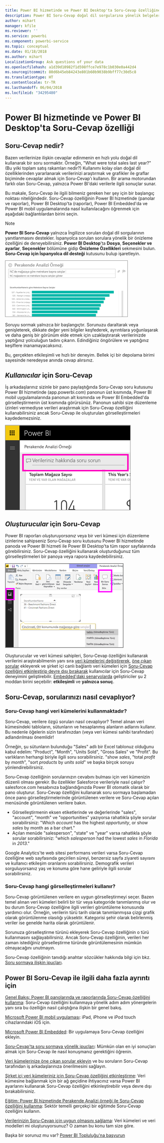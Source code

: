 ```yaml
---
title: Power BI hizmetinde ve Power BI Desktop'ta Soru-Cevap özelliğine genel bakış
description: Power BI Soru-Cevap doğal dil sorgularına yönelik belgelere genel bakış konusu.
author: mihart
manager: kfile
ms.reviewer: ''
ms.service: powerbi
ms.component: powerbi-service
ms.topic: conceptual
ms.date: 01/18/2018
ms.author: mihart
LocalizationGroup: Ask questions of your data
ms.openlocfilehash: a1d39d10982f1d598ffce7e978c1b030e0a442d4
ms.sourcegitcommit: 80d6b45eb84243e801b60b9038b9bff77c30d5c8
ms.translationtype: HT
ms.contentlocale: tr-TR
ms.lasthandoff: 06/04/2018
ms.locfileid: "34295480"
---
```

# <a name="qa-in-power-bi-service-and-power-bi-desktop"></a>Power BI hizmetinde ve Power BI Desktop'ta Soru-Cevap özelliği
## <a name="what-is-qa"></a>Soru-Cevap nedir?
Bazen verilerinize ilişkin cevaplar edinmenin en hızlı yolu doğal dil kullanarak bir soru sormaktır. Örneğin, "What were total sales last year?" (Bu yılki toplam satış rakamları nedir?)  Kullanımı kolay olan doğal dil özelliklerinden yararlanarak verilerinizi araştırmak ve grafikler ile graflar biçiminde cevaplar almak için Soru-Cevap'ı kullanın. Bir arama motorundan farklı olan Soru-Cevap, yalnızca Power BI'daki verilerle ilgili sonuçlar sunar.

Bu makale, Soru-Cevap ile ilgili bilmeniz gereken her şey için bir başlangıç noktası niteliğindedir. Soru-Cevap özelliğinin Power BI hizmetinde (panolar ve raporlar), Power BI Desktop'ta (raporlar), Power BI Embedded'da ve Power BI mobil uygulamalarında nasıl kullanılacağını öğrenmek için aşağıdaki bağlantılardan birini seçin.  

> [!NOTE]
> **Power BI Soru-Cevap** yalnızca İngilizce sorulan doğal dil sorgularının yanıtlanmasını destekler. İspanyolca sorulan sorulara yönelik bir önizleme özelliğini de deneyebilirsiniz. **Power BI Desktop**’ta **Dosya**, **Seçenekler ve ayarlar**, **Seçenekler** bölümüne gidip **Önizleme Özellikleri** sekmesini bulun. **Soru-Cevap için İspanyolca dil desteği** kutusunu bulup işaretleyin.  
>
>

![](media/power-bi-q-and-a/pbi_qa_boxsalessqft.png)

Soruyu sormak yalnızca bir başlangıçtır.  Sorunuzu daraltarak veya genişleterek, dikkate değer yeni bilgiler keşfederek, ayrıntılara yoğunlaşarak ve daha geniş bir görünüm elde etmek için uzaklaştırarak verilerinizde yaptığınız yolculuğun tadını çıkarın. Edindiğiniz öngörülere ve yaptığınız keşiflere inanamayacaksınız.

Bu, gerçekten etkileşimli ve hızlı bir deneyim. Bellek içi bir depolama birimi sayesinde neredeyse anında cevap alırsınız.

##  <a name="qa-for-consumers"></a>*Kullanıcılar* için Soru-Cevap
İş arkadaşlarınız sizinle bir pano paylaştığında Soru-Cevap soru kutusunu Power BI hizmetinde (app.powerbi.com) panonun üst kısmında, Power BI mobil uygulamalarında panonun alt kısmında ve Power BI Embedded'da görselleştirmenin üst kısmında görürsünüz. Panonun sahibi size düzenleme izinleri vermediyse verileri araştırmak için Soru-Cevap özelliğini kullanabilirsiniz ancak Soru-Cevap ile oluşturulan görselleştirmeleri kaydedemezsiniz.

![](media/power-bi-q-and-a/powerbi-qna.png)

## <a name="qa-for-creators"></a>*Oluşturucular* için Soru-Cevap
Power BI raporları *oluşturuyorsanız* veya bir veri kümesi için düzenleme izinlerine sahipseniz Soru-Cevap soru kutusunu Power BI hizmetinde panoda ve Power BI hizmeti ile Power BI Desktop'ta tüm rapor sayfalarında görebilirsiniz. Soru-Cevap özelliğini kullanarak oluşturduğunuz tüm görselleştirmeleri bir panoya veya rapora kaydedebilirsiniz.

![](media/power-bi-q-and-a/power-bi-desktop.png)

Oluşturucular ve veri kümesi sahipleri, Soru-Cevap özelliğini kullanarak verilerini araştırabilmenin yanı sıra [veri kümelerini değiştirerek](service-prepare-data-for-q-and-a.md), [öne çıkan sorular](service-q-and-a-create-featured-questions.md) ekleyerek ve şirket içi canlı bağlantı veri kümeleri için [Soru-Cevap özelliğini etkinleştirip devre dışı bırakarak](service-q-and-a-direct-query.md) kullanıcılar için Soru-Cevap deneyimini geliştirebilir. [Embedded'daki senaryolarda](developer/qanda.md) geliştiriciler şu 2 moddan birini seçebilir: **etkileşimli** ve **yalnızca sonuç**.

## <a name="how-does-qa-know-how-to-answer-questions"></a>Soru-Cevap, sorularınızı nasıl cevaplıyor?
### <a name="which-datasets-does-qa-use"></a>Soru-Cevap hangi veri kümelerini kullanmaktadır?
Soru-Cevap, verilere özgü soruları nasıl cevaplıyor? Temel alınan veri kümesindeki tabloların, sütunların ve hesaplanmış alanların adlarını kullanır. Bu nedenle öğelerin sizin tarafınızdan (veya veri kümesi sahibi tarafından) adlandırılması önemlidir!

Örneğin, şu sütunların bulunduğu "Sales" adlı bir Excel tablonuz olduğunu kabul edelim: "Product", "Month", "Units Sold", "Gross Sales" ve "Profit". Bu varlıkların herhangi biriyle ilgili soru sorabilirsiniz.  "show *sales*, "total *profit* by *month*", "sort *products* by *units sold*" ve başka birçok soruyu yönlendirebilirsiniz.

Soru-Cevap özelliğinin sorularınızın cevabını bulması için veri kümenizin düzenli olması gerekir. Bu özellikler Salesforce verileriyle nasıl çalışır? salesforce.com hesabınıza bağlandığınızda Power BI otomatik olarak bir pano oluşturur.  Soru-Cevap özelliğini kullanarak soru sormaya başlamadan önce pano görselleştirmelerinde görüntülenen verilere ve Soru-Cevap açılan menüsünde görüntülenen verilere bakın.

* Görselleştirmenin eksen etiketlerinde ve değerlerinde "sales", "account", "month" ve "opportunities" yazıyorsa rahatlıkla şöyle sorular sorabilirsiniz: "Which *account* has the highest *opportunity*, or show *sales* by month as a bar chart."
* Açılan menüde "salesperson", "state" ve "year" varsa rahatlıkla şöyle sorular sorabilirsiniz: "which *salesperson* had the lowest *sales* in *Florida* in *2013*."

Google Analytics'te web sitesi performans verileri varsa Soru-Cevap özelliğine web sayfasında geçirilen süreyi, benzersiz sayfa ziyareti sayısını ve kullanıcı etkileşim oranlarını sorabilirsiniz. Demografik verileri sorguluyorsanız yaş ve konuma göre hane geliriyle ilgili sorular sorabilirsiniz.

### <a name="which-visualization-does-qa-use"></a>Soru-Cevap hangi görselleştirmeleri kullanır?
Soru-Cevap görüntülenen verilere en uygun görselleştirmeyi seçer. Bazen temel alınan veri kümeleri belirli bir tür veya kategoride tanımlanmış olur ve bu durum Soru-Cevap özelliğine ilgili verileri görüntüleme konusunda yardımcı olur. Örneğin, verilerin türü tarih olarak tanımlanmışsa çizgi grafik olarak görüntülenme olasılığı yüksektir. Kategorisi şehir olarak belirlenmiş veriler ise genelde harita olarak görüntülenir.

Sorunuza görselleştirme türünü ekleyerek Soru-Cevap özelliğinin o türü kullanmasını sağlayabilirsiniz. Ancak Soru-Cevap özelliğinin, verileri her zaman istediğiniz görselleştirme türünde görüntülemesinin mümkün olmayacağını unutmayın.

Soru-Cevap özelliğinin tanıdığı anahtar sözcükler hakkında bilgi için bkz. [Soru sormaya ilişkin ipuçları](service-q-and-a-tips.md).


## <a name="for-more-details-about-power-bi-qa"></a>Power BI Soru-Cevap ile ilgili daha fazla ayrıntı için
[Genel Bakış: Power BI panolarında ve raporlarında Soru-Cevap özelliğini kullanma](power-bi-tutorial-q-and-a.md): Soru-Cevap özelliğini kullanmaya yönelik adım adım yönergelerin yanı sıra bu özelliğin nasıl çalıştığına ilişkin bir genel bakış.

[Microsoft Power BI mobil uygulaması](mobile-apps-ios-qna.md): iPad, iPhone ve iPod touch cihazlarındaki iOS için.

[Microsoft Power BI Embedded](developer/qanda.md): Bir uygulamaya Soru-Cevap özelliğini ekleyin.

[Soru-Cevap'ta soru sormaya yönelik ipuçları](service-q-and-a-tips.md): Mümkün olan en iyi sonuçları almak için Soru-Cevap ile nasıl konuşmanız gerektiğini öğrenin.

[Veri kümelerinize öne çıkan sorular ekleyin](service-q-and-a-create-featured-questions.md) ve bu soruların Soru-Cevap tarafından iş arkadaşlarınıza önerilmesini sağlayın.

[Şirket içi veri kümeleriniz için Soru-Cevap özelliğini etkinleştirme](service-q-and-a-direct-query.md): Veri kümesine bağlanmak için bir ağ geçidine ihtiyacınız varsa Power BI ayarlarını kullanarak Soru-Cevap özelliğini etkinleştirebilir veya devre dışı bırakabilirsiniz.

[Eğitim: Power BI hizmetinde Perakende Analizi örneği ile Soru-Cevap özelliğini kullanma](power-bi-visualization-introduction-to-q-and-a.md): Sektör temelli gerçekçi bir eğitimde Soru-Cevap özelliğini kullanın.

[Verilerinizin Soru-Cevap için uygun olmasını sağlama](service-prepare-data-for-q-and-a.md): Veri kümeleri ve veri modelleri mi oluşturuyorsunuz?  O zaman bu konu tam size göre.

Başka bir sorunuz mu var? [Power BI Topluluğu'na başvurun](http://community.powerbi.com/)
